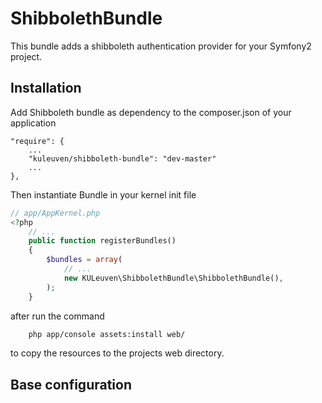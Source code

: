 # ShibbolethBundle

This bundle adds a shibboleth authentication provider for your Symfony2 project.

## Installation

Add Shibboleth bundle as dependency to the composer.json of your application

    "require": {
        ...
        "kuleuven/shibboleth-bundle": "dev-master"
        ...
    },

Then instantiate Bundle in your kernel init file

```php
// app/AppKernel.php
<?php
    // ...
    public function registerBundles()
    {
        $bundles = array(
            // ...
            new KULeuven\ShibbolethBundle\ShibbolethBundle(),
        );
    }
```
after run the command

```bash
    php app/console assets:install web/
```

to copy the resources to the projects web directory.

## Base configuration


